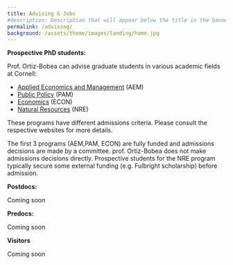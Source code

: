 ```yaml
---
title: Advising & Jobs
#description: Description that will appear below the title in the banner
permalink: /advising/
background: /assets/theme/images/landing/home.jpg
---
```


**Prospective PhD students:** 

Prof. Ortiz-Bobea can advise graduate students in various academic fields at Cornell: 
- [Applied Economics and Management](https://dyson.cornell.edu/programs/graduate/phd/) (AEM)
- [Public Policy](https://publicpolicy.cornell.edu/phd/) (PAM)
- [Economics](https://economics.cornell.edu/prospective-incoming-grad-students) (ECON)
- [Natural Resources](https://cals.cornell.edu/natural-resources-environment/degrees-programs/graduate) (NRE) 

These programs have different admissions criteria. Please consult the respective websites for more details.

The first 3 programs (AEM,PAM, ECON) are fully funded and admissions decisions are made by a committee. prof. Ortiz-Bobea does not make admissions decisions directly. Prospective students for the NRE program typically secure some external funding (e.g. Fulbright scholarship) before admission.

**Postdocs:** 

Coming soon

**Predocs:** 

Coming soon

**Visitors**

Coming soon
